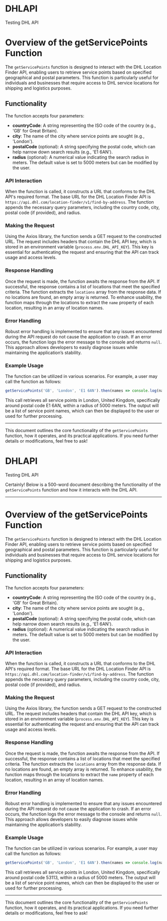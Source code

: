 # DHLAPI
Testing DHL API


# Overview of the getServicePoints Function

The `getServicePoints` function is designed to interact with the DHL Location Finder API, enabling users to retrieve service points based on specified geographical and postal parameters. This function is particularly useful for individuals and businesses that require access to DHL service locations for shipping and logistics purposes. 

## Functionality

The function accepts four parameters:
- **countryCode**: A string representing the ISO code of the country (e.g., 'GB' for Great Britain).
- **city**: The name of the city where service points are sought (e.g., 'London').
- **postalCode** (optional): A string specifying the postal code, which can help narrow down search results (e.g., 'E1 6AN').
- **radius** (optional): A numerical value indicating the search radius in meters. The default value is set to 5000 meters but can be modified by the user.

### API Interaction

When the function is called, it constructs a URL that conforms to the DHL API's required format. The base URL for the DHL Location Finder API is `https://api.dhl.com/location-finder/v1/find-by-address`. The function appends the necessary query parameters, including the country code, city, postal code (if provided), and radius.

### Making the Request

Using the Axios library, the function sends a GET request to the constructed URL. The request includes headers that contain the DHL API key, which is stored in an environment variable (`process.env.DHL_API_KEY`). This key is essential for authenticating the request and ensuring that the API can track usage and access levels.

### Response Handling

Once the request is made, the function awaits the response from the API. If successful, the response contains a list of locations that meet the specified criteria. The function extracts the `locations` array from the response data. If no locations are found, an empty array is returned. To enhance usability, the function maps through the locations to extract the `name` property of each location, resulting in an array of location names.

### Error Handling

Robust error handling is implemented to ensure that any issues encountered during the API request do not cause the application to crash. If an error occurs, the function logs the error message to the console and returns `null`. This approach allows developers to easily diagnose issues while maintaining the application’s stability.

### Example Usage

The function can be utilized in various scenarios. For example, a user may call the function as follows:
```javascript
getServicePoints('GB', 'London', 'E1 6AN').then(names => console.log(names));
```
This call retrieves all service points in London, United Kingdom, specifically around postal code E1 6AN, within a radius of 5000 meters. The output will be a list of service point names, which can then be displayed to the user or used for further processing.


--- 

This document outlines the core functionality of the `getServicePoints` function, how it operates, and its practical applications. If you need further details or modifications, feel free to ask!
# DHLAPI
Testing DHL API

Certainly! Below is a 500-word document describing the functionality of the `getServicePoints` function and how it interacts with the DHL API.

---

# Overview of the getServicePoints Function

The `getServicePoints` function is designed to interact with the DHL Location Finder API, enabling users to retrieve service points based on specified geographical and postal parameters. This function is particularly useful for individuals and businesses that require access to DHL service locations for shipping and logistics purposes. 

## Functionality

The function accepts four parameters:
- **countryCode**: A string representing the ISO code of the country (e.g., 'GB' for Great Britain).
- **city**: The name of the city where service points are sought (e.g., 'London').
- **postalCode** (optional): A string specifying the postal code, which can help narrow down search results (e.g., 'E1 6AN').
- **radius** (optional): A numerical value indicating the search radius in meters. The default value is set to 5000 meters but can be modified by the user.

### API Interaction

When the function is called, it constructs a URL that conforms to the DHL API's required format. The base URL for the DHL Location Finder API is `https://api.dhl.com/location-finder/v1/find-by-address`. The function appends the necessary query parameters, including the country code, city, postal code (if provided), and radius.

### Making the Request

Using the Axios library, the function sends a GET request to the constructed URL. The request includes headers that contain the DHL API key, which is stored in an environment variable (`process.env.DHL_API_KEY`). This key is essential for authenticating the request and ensuring that the API can track usage and access levels.

### Response Handling

Once the request is made, the function awaits the response from the API. If successful, the response contains a list of locations that meet the specified criteria. The function extracts the `locations` array from the response data. If no locations are found, an empty array is returned. To enhance usability, the function maps through the locations to extract the `name` property of each location, resulting in an array of location names.

### Error Handling

Robust error handling is implemented to ensure that any issues encountered during the API request do not cause the application to crash. If an error occurs, the function logs the error message to the console and returns `null`. This approach allows developers to easily diagnose issues while maintaining the application’s stability.

### Example Usage

The function can be utilized in various scenarios. For example, a user may call the function as follows:
```javascript
getServicePoints('GB', 'London', 'E1 6AN').then(names => console.log(names));
```
This call retrieves all service points in London, United Kingdom, specifically around postal code 53113, within a radius of 5000 meters. The output will be a list of service point names, which can then be displayed to the user or used for further processing.


--- 

This document outlines the core functionality of the `getServicePoints` function, how it operates, and its practical applications. If you need further details or modifications, feel free to ask!
